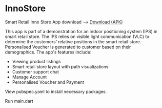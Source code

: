 # InnoStore
Smart Retail Inno Store App
download --> <a href="https://github.com/YeeWan1/InnoStore/releases/download/v1.0/app-release.apk">Download (APK)</a>

This app is part of a demonstration for an indoor positioning system (IPS) in smart retail store. 
The IPS relies on visible light communication (VLC) to determine the customers' relative positions in the smart retail store.
Personalised Voucher is generated to customer based on their demographics.
The app's features include:
- Viewing product listings
- Smart retail store layout with path visualizations
- Customer support chat
- Manage Account
- Personalised Voucher and Payment


View pubspec.yaml to install necessary packages.

Run main.dart 
